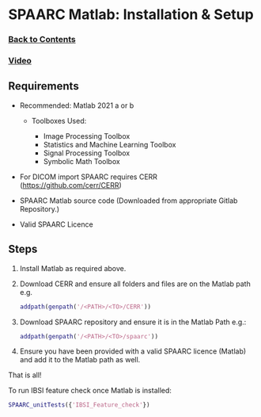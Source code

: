 # SPAARC Matlab: Installation & Setup

### [Back to Contents](README.md)

### [Video](videos/1_b_SPAARC_Matlab_installation.mov)

## Requirements

- Recommended: Matlab 2021 a or b

  - Toolboxes Used:

    - Image Processing Toolbox
    - Statistics and Machine Learning Toolbox
    - Signal Processing Toolbox
    - Symbolic Math Toolbox

    
- For DICOM import SPAARC requires CERR (https://github.com/cerr/CERR)

- SPAARC Matlab source code (Downloaded from appropriate Gitlab Repository.)

- Valid SPAARC Licence 

## Steps 

1. Install Matlab as required above. 
2. Download CERR and ensure all folders and files are on the Matlab path e.g.
    ```MATLAB
    addpath(genpath('/<PATH>/<TO>/CERR'))
    ```
3. Download SPAARC repository and ensure it is in the Matlab Path e.g.:
    ```MATLAB
    addpath(genpath('/<PATH>/<TO>/spaarc'))
    ```

4. Ensure you have been provided with a valid SPAARC licence (Matlab) and add it to the Matlab path as well. 

That is all!

To run IBSI feature check once Matlab is installed:
```MATLAB
SPAARC_unitTests({'IBSI_Feature_check'})
```